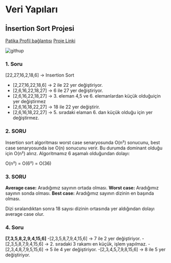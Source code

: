 # Veri Yapıları

## İnsertion Sort Projesi


[Patika Profil bağlantısı](https://app.patika.dev/itaskin)
[Proje Linki](https://app.patika.dev/courses/veri-yapilari-ve-algoritmalar/binary-search-tree-proje)

![githup](https://github.com/itaskinn/kodluyoruzilkrepo/blob/main/Patika.dev_Veri%20yap%C4%B1lar%C4%B1%20ve%20algoritmalar/Insertion%20Sort.png)

### 1. Soru

[22,27,16,2,18,6] -> Insertion Sort

- [2,27,16,22,18,6] -> 2 ile 22 yer değiştiriyor.
- [2,6,16,22,18,27] -> 6 ile 27 yer değiştiriyor.
- [2,6,16,22,18,27] -> 3. eleman 4,5 ve 6. elemanlardan küçük olduğuiçin yer değiştirmez
- [2,6,16,18,22,27] -> 18 ile 22 yer değiştirir.
- [2,6,16,18,22,27] -> 5. sıradaki elaman 6. dan küçük olduğu için yer değiştirmez.

### 2. SORU

Insertion sort algoritması worst case senaryosunda O(n²) sonucunu, best case senaryosunda ise O(n) sonucunu verir. Bu durumda dominant olduğu için  O(n²) alırız.
Algoritmamız 6 aşamalı olduğundan dolayı:

O(n²) = O(6²) = O(36)

### 3. SORU

**Average case:** Aradığımız sayının ortada olması.
**Worst case:** Aradığımız sayının sonda olması.
**Best case:** Aradığımız sayının dizinin en başında olması.

Dizi sıralandıktan sonra 18 sayısı dizinin ortasında yer aldığından dolayı average case olur.

### 4. Soru

**[7,3,5,8,2,9,4,15,6]**
-[2,3,5,8,7,9,4,15,6] -> 7 ile 2 yer değiştiriyor.
-[2,3,5,8,7,9,4,15,6] -> 2. sıradaki 3 rakamı en küçük, işlem yapılmaz.
-[2,3,4,8,7,9,5,15,6] -> 5 ile 4 yer değiştiriyor.
-[2,3,4,5,7,9,8,15,6] -> 8 ile 5 yer değiştiriyor.

